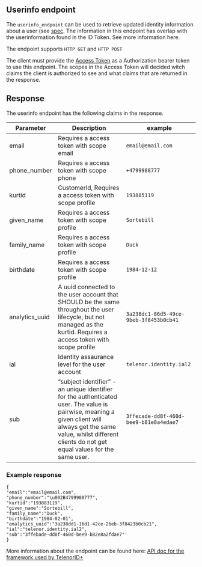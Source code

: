 ## Userinfo endpoint

The ```userinfo_endpoint```  can be used to retrieve updated identity information about a user (see [spec](http://openid.net/specs/openid-connect-core-1_0.html#UserInfo).
The information in this endpoint has overlap with the userinformation found in the ID Token. See more information here.

The endpoint supports ```HTTP GET``` and ```HTTP POST```

The client must provide the [Access Token](TelenorID_Plus_-_accesstokens.md) as a Authorization bearer token to use this endpoint.
The scopes in the Access Token will decided witch claims the client is authorized to see and what claims that are returned in the response.

## Response

The userinfo endpoint has the following claims in the response.


| Parameter | Description | example |
|-----------|------------------------------------------------------------------------------|------------------------------------------|
| email | Requires a access token with scope email | ```email@email.com``` |
| phone_number | Requires a access token with scope phone | ```+4799988777``` |
| kurtid | CustomerId, Requires a access token with scope profile | ```193885119``` |
| given_name | Requires a access token with scope profile | ```Sortebill``` | 
| family_name | Requires a access token with scope profile | ```Duck``` |
| birthdate |  Requires a access token with scope profile | ```1984-12-12``` |
| analytics_uuid | A uuid connected to the user account that SHOULD be the same throughout the user lifecycle, but not managed as the kurtid. Requires a access token with scope profile | ```3a238dc1-86d5-49ce-9beb-3f8453b0cb41``` |
| ial | Identity assaurance level for the user account | ```telenor.identity.ial2``` |
| sub | “subject identifier” - an unique identifier for the authenticated user. The value is pairwise, meaning a given client will always get the same value, whilst different clients do not get equal values for the same user. | ```3ffecade-dd8f-460d-bee9-b81e8a4edae7``` |


### Example response

```
{
"email":"email@email.com",
"phone_number":"\u002B4799988777",
"kurtid":"193883119",
"given_name":"Sortebill",
"family_name":"Duck",
"birthdate":"1984-02-01",
"analytics_uuid":"3a238dd1-16d1-42ce-2beb-3f8423b0cb21",
"ial":"telenor.identity.ial2",
"sub":"3ffebade-dd8f-460d-bee9-b82e8a2fdae7"'
}
```

More information about the endpoint can be found here: [API doc for the framework used by TelenorID\+](https://identityserver4.readthedocs.io/en/latest/endpoints/userinfo.html)

